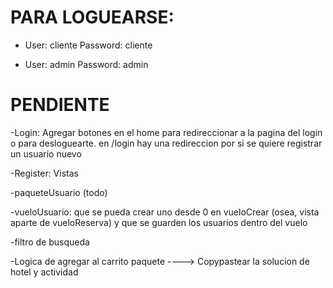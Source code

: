 # PARA LOGUEARSE:

- User: cliente 
  Password: cliente
  
 - User: admin
   Password: admin

# PENDIENTE

-Login: Agregar botones en el home para redireccionar a la pagina del login o para desloguearte. en /login hay una redireccion por si se quiere registrar un usuario nuevo

-Register: Vistas

-paqueteUsuario (todo)

-vueloUsuario: que se pueda crear uno desde 0 en vueloCrear (osea, vista aparte de vueloReserva) y que se guarden los usuarios dentro del vuelo

-filtro de busqueda

-Logica de agregar al carrito paquete ----> Copypastear la solucion de hotel y actividad
